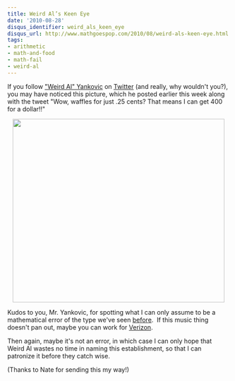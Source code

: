 ```yaml
---
title: Weird Al’s Keen Eye
date: '2010-08-28'
disqus_identifier: weird_als_keen_eye
disqus_url: http://www.mathgoespop.com/2010/08/weird-als-keen-eye.html
tags:
- arithmetic
- math-and-food
- math-fail
- weird-al
---
```

If you follow <a href="http://en.wikipedia.org/wiki/%22Weird_Al%22_Yankovic">"Weird Al" Yankovic</a> on <a href="http://twitter.com/alyankovic">Twitter</a> (and really, why wouldn't you?), you may have noticed this picture, which he posted earlier this week along with the tweet "Wow, waffles for just .25 cents?  That means I can get 400 for a dollar!!"

<p style="text-align: center;"><a href="http://twitpic.com/2hsi4b"><img class="aligncenter size-full wp-image-715" title="Picture 6" src="http://www.mathgoespop.com/images/2010/08/Picture-6.png" alt="" width="480" height="416" /></a></p>

<p>Kudos to you, Mr. Yankovic, for spotting what I can only assume to be a mathematical error of the type we've seen <a href="http://www.mathgoespop.com/category/math-fail">before</a>.  If this music thing doesn't pan out, maybe you can work for <a href="http://www.mathgoespop.com/2009/03/verizon-employees-suck-at-math.html">Verizon</a>.</p>

Then again, maybe it's not an error, in which case I can only hope that Weird Al wastes no time in naming this establishment, so that I can patronize it before they catch wise.

(Thanks to Nate for sending this my way!)
